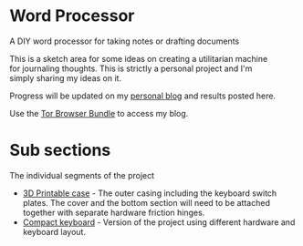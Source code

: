 # Word Processor
A DIY word processor for taking notes or drafting documents

This is a sketch area for some ideas on creating a utilitarian machine  
for journaling thoughts. This is strictly a personal project and I'm  
simply sharing my ideas on it.

Progress will be updated on my [personal blog](http://kpz62k4pnyh5g5t2efecabkywt2aiwcnqylthqyywilqgxeiipen5xid.onion/tags/computer) and results posted here.

Use the [Tor Browser Bundle](https://www.torproject.org/) to access my blog.

# Sub sections
The individual segments of the project
* [3D Printable case](https://github.com/cypnk/WordProcessor/tree/master/hardware/case) - The outer casing including the keyboard switch plates. The cover and the bottom section will need to be attached together with separate hardware friction hinges.  
* [Compact keyboard](https://github.com/cypnk/WordProcessor/tree/master/hardware/compact) - Version of the project using different hardware and keyboard layout.

